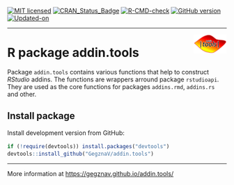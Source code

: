 
<!-- 

TO DO: 

1. Write function to check if there is a space before and after the selection
(for %>% and similar operators

-->
<!-- README.md is generated from README.Rmd. Please edit that file -->
<!-- badges: start -->

[![MIT
licensed](https://img.shields.io/badge/license-MIT-blue.svg)](https://opensource.org/licenses/MIT)
[![CRAN_Status_Badge](http://www.r-pkg.org/badges/version/addin.tools)](https://cran.r-project.org/package=addin.tools)
[![R-CMD-check](https://github.com/GegznaV/addin.tools/workflows/R-CMD-check/badge.svg)](https://github.com/GegznaV/addin.tools/actions)
[![GitHub
version](https://img.shields.io/badge/GitHub-0.0.10-brightgreen.svg)](https://github.com/GegznaV/addin.tools)
[![Updated-on](https://img.shields.io/badge/Updated%20on-2023--04--29-yellowgreen.svg)](/commits/master)
<!-- badges: end -->

<!-- [![Rdoc](http://www.rdocumentation.org/badges/version/addin.tools)](http://www.rdocumentation.org/packages/addin.tools) -->
<!--

-->

------------------------------------------------------------------------

<!-- <img src="https://gegznav.github.io/addin.tools/logo.png" align="right" width="15%" height="15%"/> -->

<img src="https://raw.githubusercontent.com/GegznaV/addin.tools/master/docs/logo.png" align="right" width="15%" height="15%"/>

# R package **addin.tools**

Package `addin.tools` contains various functions that help to construct
*RStudio* addins. The functions are wrappers arround package
`rstudioapi`. They are used as the core functions for packages
`addins.rmd`, `addins.rs` and other.

## Install package

<!-- Install released version from CRAN: -->
<!-- ```{r Install package from CRAN, eval=FALSE} -->
<!-- install.packages("addin.tools") -->
<!-- ``` -->

Install development version from GitHub:

``` r
if (!require(devtools)) install.packages("devtools")
devtools::install_github("GegznaV/addin.tools")
```

------------------------------------------------------------------------

More information at <https://gegznav.github.io/addin.tools/>


